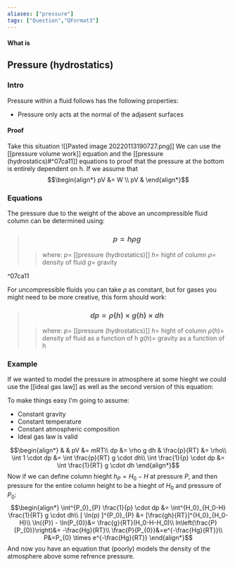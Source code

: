 ```yaml
---
aliases: ["pressure"]
tags: ["Question","QFormat3"]
---
```


#### What is
## Pressure (hydrostatics)
### Intro
Pressure within a fluid follows has the following properties:
- Pressure only acts at the normal of the adjasent surfaces

#### Proof
Take this situation
![[Pasted image 20220113190727.png]]
We can use the [[pressure volume work]] equation and the [[pressure (hydrostatics)#^07ca11]] equations to proof that the pressure at the bottom is entirely dependent on h.
If we assume that 
$$\begin{align*}
pV &= W \\
pV &
\end{align*}$$

### Equations
The pressure due to the weight of the above an uncompressible fluid column can be determined using:
> ### $$ p = h\rho g $$ 
>> where:
>> $p=$ [[pressure (hydrostatics)]]
>> $h=$ hight of column
>> $\rho=$ density of fluid
>> $g=$ gravity

^07ca11

For uncompressible fluids you can take $\rho$ as constant, but for gases you might need to be more creative, this form should work:
> ### $$ d p = \rho(h) \times  g(h) \times d h $$ 
>> where:
>> $p=$ [[pressure (hydrostatics)]]
>> $h=$ hight of column
>> $\rho(h)=$ density of fluid as a function of h
>> $g(h)=$ gravity as a function of h

### Example
If we wanted to model the pressure in atmosphere at some hieght we could use the [[ideal gas law]] as well as the second version of this equation:

To make things easy I'm going to assume:
- Constant gravity
- Constant temperature
- Constant atmospheric composition
- Ideal gas law is valid

$$\begin{align*}
& & pV &= mRT\\
dp &= \rho g dh & \frac{p}{RT} &= \rho\\
\int 1 \cdot dp &= \int \frac{p}{RT} g \cdot dh\\
\int \frac{1}{p} \cdot dp &= \int \frac{1}{RT} g \cdot dh
\end{align*}$$
Now if we can define column hieght $h_P=H_{0}-H$ at pressure $P$, and then pressure for the entire column height to be a hieght of $H_0$ and pressure of $P_0$:
$$\begin{align*}
\int^{P_0}_{P} \frac{1}{p} \cdot dp &= \int^{H_0}_{H_0-H} \frac{1}{RT} g \cdot dh\\
[ \ln(p) ]^{P_0}_{P} &= [\frac{gh}{RT}]^{H_0}_{H_0-H}\\
\ln({P}) - \ln(P_{0})&= \frac{g}{RT}(H_0-H-H_0)\\
ln\left(\frac{P}{P_{0}}\right)&= -\frac{Hg}{RT}\\
\frac{P}{P_{0}}&=e^{-\frac{Hg}{RT}}\\
P&=P_{0} \times e^{-\frac{Hg}{RT}}
\end{align*}$$
And now you have an equation that (poorly) models the density of the atmosphere above some refrence pressure.